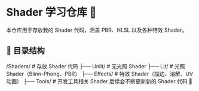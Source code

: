 # Shader 学习仓库 🎨

本仓库用于存放我的 Shader 代码，涵盖 PBR、HLSL 以及各种特效 Shader。

## 📂 目录结构
/Shaders/ # 存放 Shader 代码 ├── Unlit/ # 无光照 Shader ├── Lit/ # 光照 Shader（Blinn-Phong、PBR） ├── Effects/ # 特效 Shader（描边、溶解、UV 动画） ├── Tools/ # 开发工具相关 Shader
后续会不断更新新的 Shader 代码 🚀
